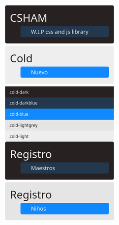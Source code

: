 <!-- <link rel="stylesheet" href="css/style.css"> -->

<div class="main col sc">
    <div class="fullW ham-title cold-dark">
        <label>CSHAM</label>
        <div class="ham-subtitle cold-darkblue">W.I.P css and js library</div>
    </div>
    <div class="fullW col sc ham-blue pdg20">
        <div class="maxW350 fullW ham-title cold-light">Cold
            <div class="ham-subtitle cold-blue">Nuevo</div>
        </div>
        <div class="fullW maxW350">
        <div class="maxW350 fullW ham-btn cold-dark pdgV20">.cold-dark</div>
        <div class="maxW350 fullW ham-btn cold-darkblue pdgV40">.cold-darkblue</div>
        <div class="maxW350 fullW ham-btn cold-blue pdgV20">.cold-blue</div>
        <div class="maxW350 fullW ham-btn cold-lightgrey pdgV10">.cold-lightgrey</div>
        <div class="maxW350 fullW ham-btn cold-light">.cold-light</div>
        </div>
        <div class="maxW350 fullW ham-title cold-dark">
            <label>Registro</label>
            <div class="ham-subtitle cold-darkblue">Maestros</div>
        </div>
        <div class="maxW350 fullW ham-title cold-lightgrey">
            <label>Registro</label>
            <div class="ham-subtitle cold-blue">Niños</div>
        </div>
    </div>
</div>

<style>
    *{
    margin: 0;
    padding: 0;
    box-sizing: border-box;
    font-family: 'Segoe UI', Tahoma, Geneva, Verdana, sans-serif;
}

html, body{
    width: 100%;
    height: 100vh;
    overflow: hidden;
}
@media (max-height: 400px){
    html, body{
        height: 120vh;
        overflow-y: auto;
    }
}

.main{
    width: 100%;
    height: calc(100% - 65px);
    padding: 25px;
    overflow-y: auto;
}
.cold-darkblue {
  background: #23374D;
  color: #E5E5E5;
}

.cold-blue {
  background: #1089FF;
  color: #EEEEEE;
}

.cold-lightgrey {
  background: #E5E5E5;
  color: #272121;
}

.cold-light {
  background: #EEEEEE;
  color: #272121;
}

.cold-dark {
  background: #272121;
  color: #EEEEEE;
}

.col {
  display: -webkit-box;
  display: -ms-flexbox;
  display: flex;
  -webkit-box-orient: vertical;
  -webkit-box-direction: normal;
      -ms-flex-direction: column;
          flex-direction: column;
  /* X: variable; Y: en el inicio;*/
  /* X: variable; Y: en el centro;*/
  /* X: variable; Y: en el fin;*/
}
.col.sc {
  -webkit-box-pack: start;
      -ms-flex-pack: start;
          justify-content: flex-start;
  -webkit-box-align: center;
      -ms-flex-align: center;
          align-items: center;
}
.fullW {
  width: 100%;
}

.fullH {
  height: 100%;
}
.ham-btn{
    display: grid;
    padding: .6em .8em;
    cursor: pointer;
    user-select: none;
}
.ham-title{
    padding: .45em;
    font-size: 35px;
    margin-bottom: 8px;
    border-radius: 5px;
    transition: .2s ease-in-out;
}
.ham-subtitle{
    padding: .35em 1.9em;
    font-size: 18px;
    margin: 4px 0;
    margin-left: 1.9em;
    border-radius: 5px;
    transition: .2s ease-in-out;
    font-weight: 100;
}

@media (max-width: 500px){
    .ham-title{
        padding-right: 0;
    }
    .ham-subtitle{
        max-width: 500px;
    }
}

</style>